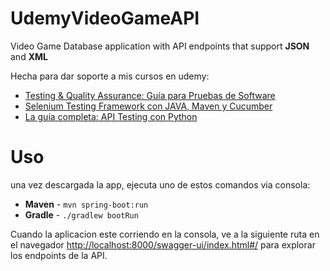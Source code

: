 # UdemyVideoGameAPI
Video Game Database application with API endpoints that support **JSON** and **XML**

Hecha para dar soporte a mis cursos en udemy: 

- [Testing & Quality Assurance: Guía para Pruebas de Software](https://www.udemy.com/course/software-testing-quality-assurance-guia-del-experto-en-qa/?referralCode=6400EFEDF77E04BCB802)
- [Selenium Testing Framework con JAVA, Maven y Cucumber](https://www.udemy.com/course/selenium-testing-framework-con-java-maven-y-cucumber/?referralCode=168E48528576AA74035A)
- [La guía completa: API Testing con Python](https://www.udemy.com/course/la-guia-completa-test-de-api-rest-con-python/?referralCode=E19166792E240FE05FE0)

# Uso
una vez descargada la app, ejecuta uno de estos comandos via consola:

- **Maven**  - `mvn spring-boot:run`
- **Gradle** - `./gradlew bootRun`

Cuando la aplicacion este corriendo en la consola, ve a la siguiente ruta en el navegador [http://localhost:8000/swagger-ui/index.html#/](http://localhost:8080/swagger-ui/index.html#/) para explorar los endpoints de la API.
